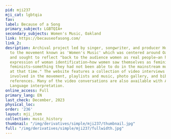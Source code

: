 ```yaml
---
pid: mji237
mji_cat: lgbtqia
fav: 
label: Because of a Song
primary_subject: LGBTQIA+
secondary_subjects: Women's Music, Oakland
link: https://becauseofasong.com/
link_2: 
desription: Archival project led by singer, songwriter, and producer Holly Near dedicated
  to the movement known as 'Women's Music' which was centered around Oakland, CA,
  and sought to reflect "back to the audience women as real people—an honest, authentic
  expression of woman identification—how women saw themselves as feminists and lesbian
  feminists—something they had not been able to do in the mainstream music industry
  at that time." The website features a collection of video interviews with artists
  involved in the movement, playlists and music, photo gallery, and bibliographic
  references. Many of the video conversations are also available with American Sign
  Language interpretation.
online_access: Full
primary_lang: EN
last_check: December, 2023
physical_loc: 
order: '236'
layout: mji_item
collection: music_history
thumbnail: "/img/derivatives/simple/mji237/thumbnail.jpg"
full: "/img/derivatives/simple/mji237/fullwidth.jpg"
---
```

